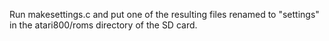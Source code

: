 Run makesettings.c and put one of the resulting files renamed to "settings" in the atari800/roms directory of the SD card.
